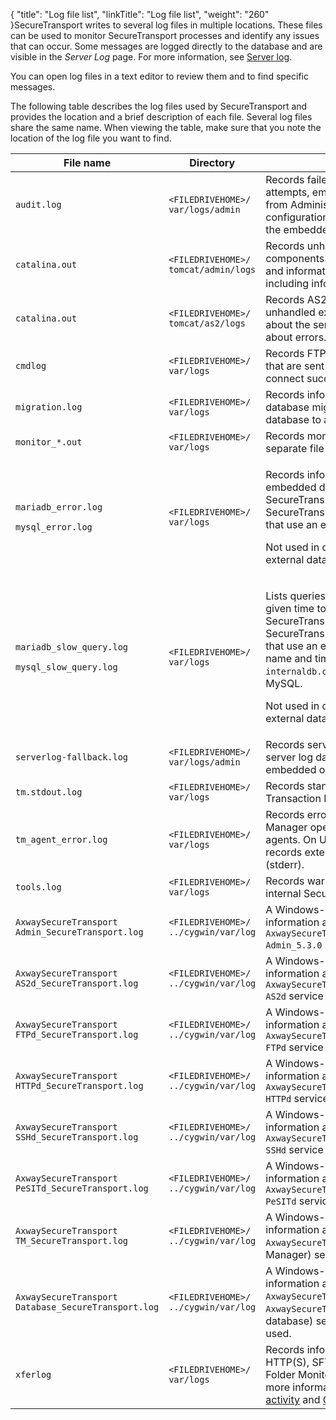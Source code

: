 {
    "title": "Log file list",
    "linkTitle": "Log file list",
    "weight": "260"
}SecureTransport writes to several log files in multiple locations. These files can be used to monitor SecureTransport processes and identify any issues that can occur. Some messages are logged directly to the database and are visible in the *Server Log* page. For more information, see [Server log](../../operations_menu/t_st_serverlog).

You can open log files in a text editor to review them and to find specific messages.

The following table describes the log files used by SecureTransport and provides the location and a brief description of each file. Several log files share the same name. When viewing the table, make sure that you note the location of the log file you want to find.

<table cellspacing="0">
   <col/>
   <col/>
   <col/>
   <thead>
      <tr>
         <th>File name</th>
         <th>Directory</th>
         <th>Description</th>
      </tr>
   </thead>
   <tbody>
      <tr>
         <td><code>audit.log</code>
         </td>
         <td><code>&lt;FILEDRIVEHOME&gt;/<br/>var/logs/admin</code>
         </td>
         <td>Records failed administrator login attempts, embedded database restart from Administrative tool, and database configuration change events for either the embedded or external database.         </td>
      </tr>
      <tr>
         <td><code>catalina.out</code>
         </td>
         <td><code>&lt;FILEDRIVEHOME&gt;/<br/>tomcat/admin/logs</code>
         </td>
         <td>Records unhandled exceptions in Java components in the Administration Tool and information about the servlets, including information about errors.         </td>
      </tr>
      <tr>
         <td><code>catalina.out</code>
         </td>
         <td><code>&lt;FILEDRIVEHOME&gt;/<br/>tomcat/as2/logs</code>
         </td>
         <td>Records AS2 protocol connection unhandled exceptions and information about the servlets, including information about errors.         </td>
      </tr>
      <tr>
         <td><code>cmdlog</code>
         </td>
         <td><code>&lt;FILEDRIVEHOME&gt;/<br/>var/logs</code>
         </td>
         <td>Records FTP commands and arguments that are sent by FTP clients after they connect successfully.         </td>
      </tr>
      <tr>
         <td><code>migration.log</code>
         </td>
         <td><code>&lt;FILEDRIVEHOME&gt;/<br/>var/logs</code>
         </td>
         <td>Records information generated during database migration from the embedded database to an Oracle database.         </td>
      </tr>
      <tr>
         <td><code>monitor_*.out</code>
         </td>
         <td><code>&lt;FILEDRIVEHOME&gt;/<br/>var/logs</code>
         </td>
         <td>Records monitor server output in a separate file for each monitored server.         </td>
      </tr>
      <tr>
         <td>
            <p><code>mariadb_error.log</code>
</p>
            <p><code>mysql_error.log</code>
</p>
         </td>
         <td><code>&lt;FILEDRIVEHOME&gt;/<br/>var/logs</code>
         </td>
         <td>
            <p>Records information about the embedded database for <span>SecureTransport</span> Edge and <span>SecureTransport</span> Server deployments that use an embedded database.</p>
            <p>Not used in deployments that use an external database.</p>
         </td>
      </tr>
      <tr>
         <td>
            <p><code>mariadb_slow_query.log </code>
</p>
            <p><code>mysql_slow_query.log</code>
</p>
         </td>
         <td><code>&lt;FILEDRIVEHOME&gt;/<br/>var/logs</code>
         </td>
         <td>
            <p>Lists queries that took longer than a given time to execute for <span>SecureTransport</span> Edge and <span>SecureTransport</span> Server deployments that use an embedded database. The file name and time limit are configurable in <code>internaldb.conf</code> for MariaDB and MySQL.</p>
            <p>Not used in deployments that use an external database.</p>
         </td>
      </tr>
      <tr>
         <td><code>serverlog-fallback.log</code>
         </td>
         <td><code>&lt;FILEDRIVEHOME&gt;/<br/>var/logs/admin</code>
         </td>
         <td>Records server log messages when the  server log database fails for either the embedded or external database.         </td>
      </tr>
      <tr>
         <td><code>tm.stdout.log</code>
         </td>
         <td><code>&lt;FILEDRIVEHOME&gt;/<br/>var/logs</code>
         </td>
         <td>Records standard output from Transaction Manager processes.         </td>
      </tr>
      <tr>
         <td><code>tm_agent_error.log</code>
         </td>
         <td><code>&lt;FILEDRIVEHOME&gt;/<br/>var/logs</code>
         </td>
         <td>Records errors about Transaction Manager operations and in-process agents. On Unix-like systems, it also records external script's standard error (stderr).          </td>
      </tr>
      <tr>
         <td><code>tools.log</code>
         </td>
         <td><code>&lt;FILEDRIVEHOME&gt;/<br/>var/logs</code>
         </td>
         <td>Records warnings and errors from internal <span>SecureTransport</span> components.         </td>
      </tr>
      <tr>
         <td><code>AxwaySecureTransport<br/>Admin_SecureTransport.log</code>
         </td>
         <td><code>&lt;FILEDRIVEHOME&gt;/<br/>../cygwin/var/log</code>
         </td>
         <td>A Windows-specific log file where information about the <code>AxwaySecureTranport<br/>Admin_5.3.0</code> service is recorded.         </td>
      </tr>
      <tr>
         <td><code>AxwaySecureTransport<br/>AS2d_SecureTransport.log</code>
         </td>
         <td><code>&lt;FILEDRIVEHOME&gt;/<br/>../cygwin/var/log</code>
         </td>
         <td>A Windows-specific log file where information about the <code>AxwaySecureTranport<br/>AS2d</code> service is recorded.         </td>
      </tr>
      <tr>
         <td><code>AxwaySecureTransport<br/>FTPd_SecureTransport.log</code>
         </td>
         <td><code>&lt;FILEDRIVEHOME&gt;/<br/>../cygwin/var/log</code>
         </td>
         <td>A Windows-specific log file where information about the <code>AxwaySecureTranport<br/>FTPd</code> service is recorded.         </td>
      </tr>
      <tr>
         <td><code>AxwaySecureTransport<br/>HTTPd_SecureTransport.log</code>
         </td>
         <td><code>&lt;FILEDRIVEHOME&gt;/<br/>../cygwin/var/log</code>
         </td>
         <td>A Windows-specific log file where information about the <code>AxwaySecureTranport<br/>HTTPd</code> service is recorded.         </td>
      </tr>
      <tr>
         <td><code>AxwaySecureTransport<br/>SSHd_SecureTransport.log</code>
         </td>
         <td><code>&lt;FILEDRIVEHOME&gt;/<br/>../cygwin/var/log</code>
         </td>
         <td>A Windows-specific log file where information about the <code>AxwaySecureTranport<br/>SSHd</code> service is recorded.         </td>
      </tr>
      <tr>
         <td><code>AxwaySecureTransport<br/>PeSITd_SecureTransport.log</code>
         </td>
         <td><code>&lt;FILEDRIVEHOME&gt;/<br/>../cygwin/var/log</code>
         </td>
         <td>A Windows-specific log file where information about the <code>AxwaySecureTransport<br/>PeSITd</code> service is recorded.         </td>
      </tr>
      <tr>
         <td><code>AxwaySecureTransport<br/>TM_SecureTransport.log</code>
         </td>
         <td><code>&lt;FILEDRIVEHOME&gt;/<br/>../cygwin/var/log</code>
         </td>
         <td>A Windows-specific log file where information about the <code>AxwaySecureTransportTM</code> (Transaction Manager) service is recorded.         </td>
      </tr>
      <tr>
         <td><code>AxwaySecureTransport<br/>Database_SecureTransport.log</code>
         </td>
         <td><code>&lt;FILEDRIVEHOME&gt;/<br/>../cygwin/var/log</code>
         </td>
         <td>A Windows-specific log file where information about the <code>AxwaySecureTransportMYSQL</code> or <code>AxwaySecureTransportMARIADB</code>(embedded database) service is recorded when it is used.         </td>
      </tr>
      <tr>
         <td><code>xferlog</code>
         </td>
         <td><code>&lt;FILEDRIVEHOME&gt;/<br/>var/logs</code>
         </td>
         <td>Records information about FTP(S), HTTP(S), SFTP, AS2, Connect:Direct, Folder Monitor, and PeSIT transfers. For more information, see <a href="../../operations_menu/c_st_filetransfertracking">Track file transfer activity</a> and <a href="../../c_st_setup/t_st_transferlogconfiguration">Configure transfer log</a>.         </td>
      </tr>
   </tbody>
</table>

